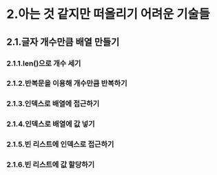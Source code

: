 # 2.아는 것 같지만 떠올리기 어려운 기술들

## 2.1.글자 개수만큼 배열 만들기

### 2.1.1.len()으로 개수 세기

### 2.1.2.반복문을 이용해 개수만큼 반복하기

### 2.1.3.인덱스로 배열에 접근하기

### 2.1.4.인덱스로 배열에 값 넣기

### 2.1.5.빈 리스트에 인덱스로 접근하기

### 2.1.6.빈 리스트에 값 할당하기

